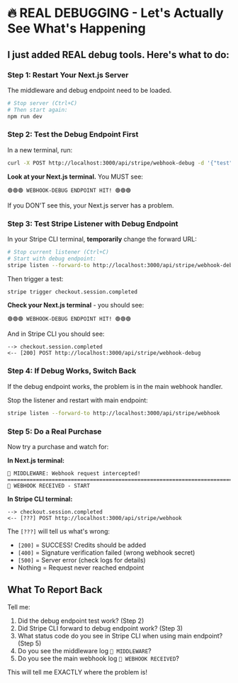 # 🔥 REAL DEBUGGING - Let's Actually See What's Happening

## I just added REAL debug tools. Here's what to do:

### Step 1: Restart Your Next.js Server
The middleware and debug endpoint need to be loaded.

```bash
# Stop server (Ctrl+C)
# Then start again:
npm run dev
```

### Step 2: Test the Debug Endpoint First

In a new terminal, run:
```bash
curl -X POST http://localhost:3000/api/stripe/webhook-debug -d '{"test":"data"}'
```

**Look at your Next.js terminal.** You MUST see:
```
🟢🟢🟢 WEBHOOK-DEBUG ENDPOINT HIT! 🟢🟢🟢
```

If you DON'T see this, your Next.js server has a problem.

### Step 3: Test Stripe Listener with Debug Endpoint

In your Stripe CLI terminal, **temporarily** change the forward URL:

```bash
# Stop current listener (Ctrl+C)
# Start with debug endpoint:
stripe listen --forward-to http://localhost:3000/api/stripe/webhook-debug
```

Then trigger a test:
```bash
stripe trigger checkout.session.completed
```

**Check your Next.js terminal** - you should see:
```
🟢🟢🟢 WEBHOOK-DEBUG ENDPOINT HIT! 🟢🟢🟢
```

And in Stripe CLI you should see:
```
--> checkout.session.completed
<-- [200] POST http://localhost:3000/api/stripe/webhook-debug
```

### Step 4: If Debug Works, Switch Back

If the debug endpoint works, the problem is in the main webhook handler.

Stop the listener and restart with main endpoint:
```bash
stripe listen --forward-to http://localhost:3000/api/stripe/webhook
```

### Step 5: Do a Real Purchase

Now try a purchase and watch for:

**In Next.js terminal:**
```
🚨 MIDDLEWARE: Webhook request intercepted!
================================================================================
🔔 WEBHOOK RECEIVED - START
```

**In Stripe CLI terminal:**
```
--> checkout.session.completed
<-- [???] POST http://localhost:3000/api/stripe/webhook
```

The `[???]` will tell us what's wrong:
- `[200]` = SUCCESS! Credits should be added
- `[400]` = Signature verification failed (wrong webhook secret)
- `[500]` = Server error (check logs for details)
- Nothing = Request never reached endpoint

## What To Report Back

Tell me:
1. Did the debug endpoint test work? (Step 2)
2. Did Stripe CLI forward to debug endpoint work? (Step 3)
3. What status code do you see in Stripe CLI when using main endpoint? (Step 5)
4. Do you see the middleware log `🚨 MIDDLEWARE`?
5. Do you see the main webhook log `🔔 WEBHOOK RECEIVED`?

This will tell me EXACTLY where the problem is!

